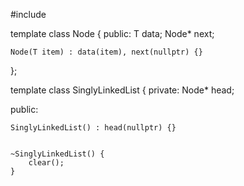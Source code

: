 #include <iostream>

template<typename T>
class Node {
public:
    T data;
    Node* next;

    Node(T item) : data(item), next(nullptr) {}
};

template<typename T>
class SinglyLinkedList {
private:
    Node<T>* head;

public:
    
    SinglyLinkedList() : head(nullptr) {}

    
    ~SinglyLinkedList() {
        clear();
    }
